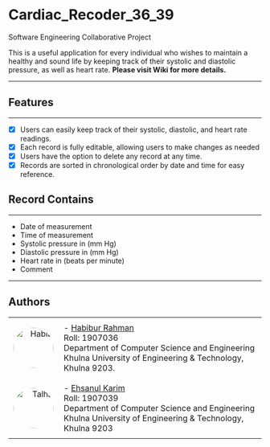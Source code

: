 # Cardiac_Recoder_36_39
Software Engineering Collaborative Project 

This is a useful application for every individual who wishes to maintain a healthy and sound life by keeping track of their systolic and diastolic pressure, as well as heart rate. **Please visit Wiki for more details.**
<hr>

## Features
***

- [x] Users can easily keep track of their systolic, diastolic, and heart rate readings.
- [x] Each record is fully editable, allowing users to make changes as needed
- [x] Users have the option to delete any record at any time.
- [x] Records are sorted in chronological order by date and time for easy reference.

## Record Contains
***

- Date of measurement
- Time of measurement
- Systolic pressure in (mm Hg)
- Diastolic pressure in (mm Hg)
- Heart rate in (beats per minute)
- Comment

<hr>

## Authors
<table style="border-collapse: collapse;">
  <tr>
    <td style="text-align: right; padding: 10px;">
      <img src="https://avatars.githubusercontent.com/u/73267589?v=4" alt="Habib" style="border-radius: 50%; width: 80px; height: 80px;">
    </td>
    <td style="padding: 10px; border: none;">
      - <a href="https://github.com/webgeekhabib007">Habibur Rahman</a><br>
      Roll: 1907036<br>
      Department of Computer Science and Engineering<br>
      Khulna University of Engineering & Technology, Khulna 9203.
    </td>

  </tr>
  <tr>
    <td style="text-align: right; padding: 10px;">
      <img src="https://github.com/Ehsanul-karim/Cardiac_Recoder_36_39/assets/60375625/2178f29c-c179-4e59-9dda-d7663986a86f" alt="Talha" style="border-radius: 50%; width: 80px; height: 80px;">
    </td>
    <td style="padding: 10px; border: none;">
      - <a href="https://github.com/Ehsanul-karim">Ehsanul Karim</a><br>
      Roll: 1907039<br>
      Department of Computer Science and Engineering<br>
      Khulna University of Engineering & Technology, Khulna 9203
    </td>
  </tr>
</table>


